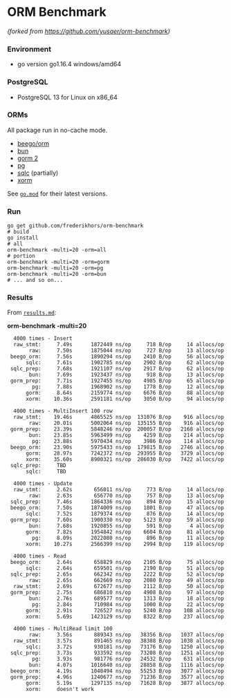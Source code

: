 # ORM Benchmark

_(forked from https://github.com/yusaer/orm-benchmark)_

### Environment

- go version go1.16.4 windows/amd64

### PostgreSQL

- PostgreSQL 13 for Linux on x86_64

### ORMs

All package run in no-cache mode.

- [beego/orm](https://github.com/astaxie/beego/tree/master/orm)
- [bun](https://github.com/uptrace/bun)
- [gorm 2](https://github.com/go-gorm/gorm)
- [pg](https://github.com/go-pg/pg)
- [sqlc](https://github.com/kyleconroy/sqlc) (partially)
- [xorm](https://github.com/xormplus/xorm)

See [`go.mod`](https://github.com/frederikhors/orm-benchmark/blob/master/go.mod) for their latest versions.

### Run

```shell
go get github.com/frederikhors/orm-benchmark
# build
go install
# all
orm-benchmark -multi=20 -orm=all
# portion
orm-benchmark -multi=20 -orm=gorm
orm-benchmark -multi=20 -orm=pg
orm-benchmark -multi=20 -orm=bun
# ... and so on...
```

### Results

From [`results.md`](https://github.com/frederikhors/orm-benchmark/tree/master/results.md):

**orm-benchmark -multi=20**

```
  4000 times - Insert
  raw_stmt:     7.49s      1872449 ns/op     718 B/op     14 allocs/op
       raw:     7.50s      1875044 ns/op     727 B/op     13 allocs/op
 beego_orm:     7.56s      1890294 ns/op    2410 B/op     56 allocs/op
      sqlc:     7.61s      1902785 ns/op    2902 B/op     62 allocs/op
 sqlc_prep:     7.68s      1921107 ns/op    2917 B/op     62 allocs/op
       bun:     7.69s      1923437 ns/op     918 B/op     13 allocs/op
 gorm_prep:     7.71s      1927455 ns/op    4985 B/op     65 allocs/op
        pg:     7.88s      1968902 ns/op    1778 B/op     12 allocs/op
      gorm:     8.64s      2159774 ns/op    6676 B/op     88 allocs/op
      xorm:    10.36s      2591181 ns/op    3050 B/op     94 allocs/op

  4000 times - MultiInsert 100 row
  raw_stmt:    19.46s      4865525 ns/op  131076 B/op    916 allocs/op
       raw:    20.01s      5002064 ns/op  135155 B/op    916 allocs/op
 gorm_prep:    23.39s      5848246 ns/op  200057 B/op   2168 allocs/op
       bun:    23.85s      5963499 ns/op    4259 B/op    214 allocs/op
        pg:    23.88s      5970434 ns/op    3986 B/op    114 allocs/op
 beego_orm:    23.90s      5975433 ns/op  179815 B/op   2746 allocs/op
      gorm:    28.97s      7242372 ns/op  293955 B/op   3729 allocs/op
      xorm:    35.60s      8900321 ns/op  286030 B/op   7422 allocs/op
 sqlc_prep:     TBD
      sqlc:     TBD

  4000 times - Update
  raw_stmt:     2.62s       656011 ns/op     773 B/op     14 allocs/op
       raw:     2.63s       656770 ns/op     757 B/op     13 allocs/op
 sqlc_prep:     7.46s      1864336 ns/op     894 B/op     15 allocs/op
 beego_orm:     7.50s      1874009 ns/op    1801 B/op     47 allocs/op
      sqlc:     7.52s      1879374 ns/op     876 B/op     14 allocs/op
 gorm_prep:     7.60s      1900330 ns/op    5123 B/op     59 allocs/op
       bun:     7.68s      1920855 ns/op     591 B/op      4 allocs/op
      gorm:     7.82s      1954842 ns/op    6604 B/op     81 allocs/op
        pg:     8.09s      2022080 ns/op     896 B/op     11 allocs/op
      xorm:    10.27s      2566399 ns/op    2994 B/op    119 allocs/op

  4000 times - Read
 beego_orm:     2.64s       658829 ns/op    2105 B/op     75 allocs/op
      sqlc:     2.64s       659501 ns/op    2190 B/op     51 allocs/op
 sqlc_prep:     2.65s       662342 ns/op    2222 B/op     52 allocs/op
       raw:     2.65s       662669 ns/op    2080 B/op     49 allocs/op
  raw_stmt:     2.69s       672677 ns/op    2112 B/op     50 allocs/op
 gorm_prep:     2.75s       686810 ns/op    4908 B/op     97 allocs/op
       bun:     2.76s       689577 ns/op    1313 B/op     18 allocs/op
        pg:     2.84s       710984 ns/op    1000 B/op     22 allocs/op
      gorm:     2.91s       726527 ns/op    5240 B/op    108 allocs/op
      xorm:     5.69s      1423129 ns/op    8322 B/op    237 allocs/op

  4000 times - MultiRead limit 100
       raw:     3.56s       889343 ns/op   38356 B/op   1037 allocs/op
  raw_stmt:     3.57s       891465 ns/op   38388 B/op   1038 allocs/op
      sqlc:     3.72s       930181 ns/op   73176 B/op   1250 allocs/op
 sqlc_prep:     3.73s       933592 ns/op   73208 B/op   1251 allocs/op
        pg:     3.93s       981776 ns/op   24532 B/op    631 allocs/op
       bun:     4.07s      1016640 ns/op   28858 B/op   1116 allocs/op
 beego_orm:     4.19s      1048494 ns/op   55253 B/op   3077 allocs/op
 gorm_prep:     4.96s      1240677 ns/op   71236 B/op   3577 allocs/op
      gorm:     5.19s      1297135 ns/op   71628 B/op   3877 allocs/op
      xorm:     doesn't work
```
